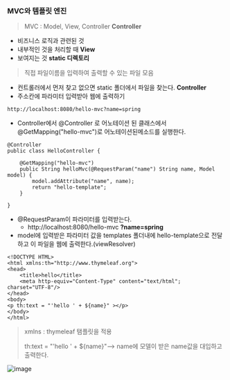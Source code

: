 ### MVC와 템플릿 엔진
> MVC : Model, View, Controller
**Controller**
- 비즈니스 로직과 관련된 것
- 내부적인 것을 처리할 때
**View**
- 보여지는 것
**static 디렉토리**
> 직접 파일이름을 입력하여 출력할 수 있는 파일 모음
- 컨트롤러에서 먼저 찾고 없으면 static 폴더에서 파일을 찾는다.
**Controller**
- 주소칸에 파라미터 입력받아 웹에 출력하기

```
http://localhost:8080/hello-mvc?name=spring
```

- Controller에서 @Controller 로 어노테이션 된 클래스에서 @GetMapping("hello-mvc")로 어노테이션된메소드를 실행한다.

```
@Controller
public class HelloController {

    @GetMapping("hello-mvc")
    public String helloMvc(@RequestParam("name") String name, Model model) {
        model.addAttribute("name", name);
        return "hello-template";
    }
    
}
```

- @RequestParam이 파라미터를 입력받는다.
  -  http://localhost:8080/hello-mvc **?name=spring**
- model에 입력받은 파라미터 값을 templates 폴더내에 hello-template으로 전달하고 이 파일을 웹에 출력한다.(viewResolver)

```
<!DOCTYPE HTML>
<html xmlns:th="http://www.thymeleaf.org">
<head>
    <title>hello</title>
    <meta http-equiv="Content-Type" content="text/html";  charset="UTF-8"/>
</head>
<body>
<p th:text = "'hello ' + ${name}" ></p>
</body>
</html>
```

>xmlns : thymeleaf 탬플릿을 적용
>
>th:text = "'hello ' + ${name}"--> name에 모델이 받은 name값을 대입하고 출력한다.
>
![image](https://user-images.githubusercontent.com/59171113/104457069-e191be80-55ec-11eb-9812-5ea25c188af2.png)

